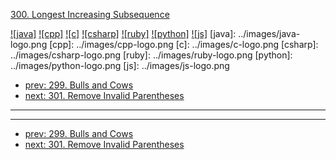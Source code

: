 [300. Longest Increasing Subsequence](https://leetcode.com/problems/longest-increasing-subsequence/)

[![java]](../java/300-longest-increasing-subsequence.md)
[![cpp]](../cpp/300-longest-increasing-subsequence.md)
[![c]](../c/300-longest-increasing-subsequence.md)
[![csharp]](../csharp/300-longest-increasing-subsequence.md)
[![ruby]](../ruby/300-longest-increasing-subsequence.md)
[![python]](../python/300-longest-increasing-subsequence.md)
[![js]](../js/300-longest-increasing-subsequence.md)
[java]: ../images/java-logo.png
[cpp]: ../images/cpp-logo.png
[c]: ../images/c-logo.png
[csharp]: ../images/csharp-logo.png
[ruby]: ../images/ruby-logo.png
[python]: ../images/python-logo.png
[js]: ../images/js-logo.png

- [prev: 299. Bulls and Cows](299-bulls-and-cows.md)
- [next: 301. Remove Invalid Parentheses](301-remove-invalid-parentheses.md)

---



---

- [prev: 299. Bulls and Cows](299-bulls-and-cows.md)
- [next: 301. Remove Invalid Parentheses](301-remove-invalid-parentheses.md)
